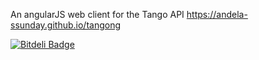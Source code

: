 An angularJS web client for the Tango API
https://andela-ssunday.github.io/tangong


[![Bitdeli Badge](https://d2weczhvl823v0.cloudfront.net/andela-ssunday/tangong/trend.png)](https://bitdeli.com/free "Bitdeli Badge")

